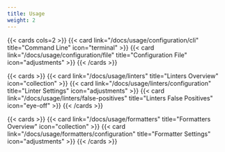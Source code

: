 ```yaml
---
title: Usage
weight: 2
---
```


{{< cards cols=2 >}}
  {{< card link="/docs/usage/configuration/cli" title="Command Line" icon="terminal" >}}
  {{< card link="/docs/usage/configuration/file" title="Configuration File" icon="adjustments" >}}
{{< /cards >}}

{{< cards >}}
  {{< card link="/docs/usage/linters" title="Linters Overview" icon="collection" >}}
  {{< card link="/docs/usage/linters/configuration" title="Linter Settings" icon="adjustments" >}}
  {{< card link="/docs/usage/linters/false-positives" title="Linters False Positives" icon="eye-off" >}}
{{< /cards >}}

{{< cards >}}
  {{< card link="/docs/usage/formatters" title="Formatters Overview" icon="collection" >}}
  {{< card link="/docs/usage/formatters/configuration" title="Formatter Settings" icon="adjustments" >}}
{{< /cards >}}
